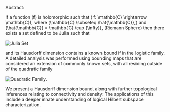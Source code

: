Abstract: 

If a function \(f\) is holomorphic such that \( f: \mathbb{C} \rightarrow \mathbb{C}\), where \(\mathbb{C} \subseteq \hat{\mathbb{C}},\) and \(\hat{\mathbb{C}} = \mathbb{C} \cup \{\infty\}\), (Riemann Sphere) then there exists a set defined to be Julia such that 

![Julia Set](https://math.now.sh?from=J(f)%20%3D%20%5Cpartial%5C%7Bz%20%5Cin%20%5Cmathbb%7BC%7D%20%3A%20%5Climsup_%7Bn%20%5Cto%20%5Cinfty%7D%7Cf%5E%7B(n)%7D(z)%7C%20%3C%20%5Cinfty%20%5C%7D)

and its Hausdorff dimension contains a known bound if in the logistic family. A detailed analysis was performed using bounding maps that are considered an extension of commonly known sets, with all residing outside of the quadratic family 

![Quadratic Family](https://math.now.sh?from=f_c(z)%20%3D%20z%5E2%20%2B%20c).

We present a Hausdorff dimension bound, along with further topological inferences relating to connectivity and density. The applications of this include a deeper innate understanding of logical Hilbert subspace characterization.
